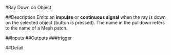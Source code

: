 #Ray Down on Object

##Description
Emits an **impulse** or **continuous signal** when the ray is down on the selected object (button is pressed). The name in the pulldown refers to the name of a Mesh patch.

##Inputs
##Outputs
###trigger


##Detail

